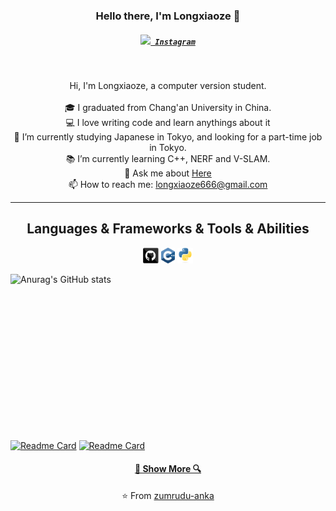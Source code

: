 <h3 align="center">Hello there, I'm Longxiaoze 👋</h3>
<h5 align="center">
  <code><a href="https://www.instagram.com/osman__durdag/" title="Instagram Profile"><img width="22" src="https://github.com/zumrudu-anka/zumrudu-anka/blob/master/images/instagram.svg"> Instagram</a></code>
</h5>
<br>
<p align="center">
  Hi, I'm Longxiaoze, a computer version student.
  <br>
  <br>
  🎓 I graduated from Chang'an University in China.
  <br>
  💻 I love writing code and learn anythings about it
  <br>
  🔬 I’m currently studying Japanese in Tokyo, and looking for a part-time job in Tokyo.
  <br>
  📚 I’m currently learning C++, NERF and V-SLAM.
  <br>
  💬 Ask me about <a href="https://github.com/Longxiaoze/Longxiaoze/issues" title="Issues">Here</a>
  <br>
  📫 How to reach me: <a href="mailto: longxiaoze666@gmail.com">longxiaoze666@gmail.com</a>
</p>

<hr>

<h2 align="center">Languages & Frameworks & Tools & Abilities</h2>

<p align="center">
  <code><img title="github" height="25" src="https://github.com/Longxiaoze/Longxiaoze/blob/main/imgs/30_github.c0a4dde53e.png"></code>
  <code><img title="C++" height="25" src="https://github.com/Longxiaoze/Longxiaoze/blob/main/imgs/cpp.svg"></code>
  <code><img title="Python" height="25" src="https://github.com/Longxiaoze/Longxiaoze/blob/main/imgs/python-original.svg"></code>
</p>


![Anurag's GitHub stats](https://github-readme-stats.vercel.app/api?username=Longxiaoze&show_icons=true&theme=radical)


<br><br><br><br><br><br><br><br><br><br><br><br><br>

[![Readme Card](https://github-readme-stats.vercel.app/api/pin/?username=anuraghazra&repo=github-readme-stats)](https://github.com/anuraghazra/github-readme-stats)
[![Readme Card](https://github-readme-stats.vercel.app/api/pin/?username=anuraghazra&repo=github-readme-stats)](https://github.com/anuraghazra/github-readme-stats)


<h4 align="center"><a href=https://github.com/zumrudu-anka?tab=repositories" title="Show Repositories">🔎 Show More 🔍</a></h4>

<p align = "center">
    ⭐️ From <a href="https://github.com/zumrudu-anka/">zumrudu-anka</a>
</p>
